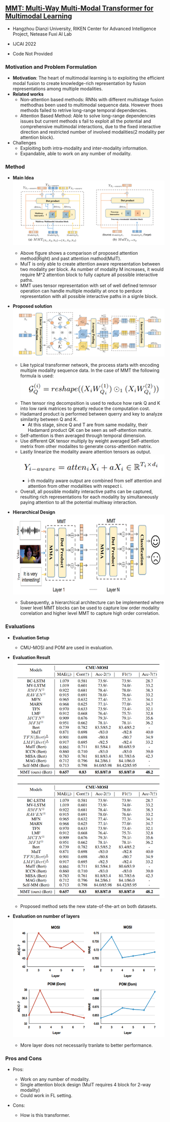 ## [MMT: Multi-Way Multi-Modal Transformer for Multimodal Learning](https://www.ijcai.org/proceedings/2022/0480.pdf)

* Hangzhou Dianzi University, RIKEN Center for Advanced Intelligence Project, Netease Fuxi AI Lab

* IJCAI 2022

* Code Not Provided

### Motivation and Problem Formulation
* **Motivation**: The heart of multimodal learning is to exploiting the efficient modal fusion to create knowledge-rich representation by  fusion representations among multiple modalities.
* **Related works**
  * Non-attention based methods: RNNs with different multistage fusion methodhas been used to multimodal sequence data. However thoes methods failed to retrive long-range temporal dependencies.
  * Attention Based Method: Able to solve long-range dependencies issues but current methods s fail to exploit all the potential and comprehensive multimodal interactions, due to the fixed interactive direction and restricted number of involved modalities(2 modality per attention block).
* Challenges
  * Exploiting both intra-modality and inter-modality information.
  * Expandable, able to work on any number of modality.

### Method
* **Main Idea**
![Main_Idea](./Main_Idea.PNG)
  * Above figure shows a comparison of proposed attention method(Right) and past attention mathod(MulT).
  * MulT is only able to create attention aware representation between two modality per block. As number of modality M increases, it would require M^2 attention block to fully capture all possible interactive paths.
  * MMT uses tensor representation with set of well defined temnsor operation can handle multiple modality at once to perduce representation with all possible interactive paths in a signle block.

* **Proposed solution**
![System_Flow](./System_Flow.PNG)
  * Like typical transformer network, the process starts with encoding multiple modality sequence data. In the case of MMT the following formula is used: \
  ![QK_Matrix](./QK_Matrix.PNG)
  * Then tensor ring decompsition is used to reduce how rank Q and K into low rank matrices to greatly reduce the computation cost.
  * Hadamard product is performed between querry and key to analyze similarity between Q and K.
    * At this stage, since Q and T are from same modality, their Hadamard product QK can be seen as self-attention matrix.
  * Self-attention is then averaged through temporal dimension.
  * Use different QK tensor multiply by weight averaged Self-attention metrix from other modalites to generate corss-attention matrix.
  * Lastly linearize the modality aware attention tensors as output. \
  ![Output](./Output.PNG)
    * i-th modality aware output are combined from self attention and attention from other modalities with respect i.
  * Overall, all possible modality interactive paths can be captured, resulting rich representations for each modality by simultaneously paying attention to all the potential multiway interaction.

* **Hierarchical Design**
![Hierarchical](./Hierarchical.PNG)
  * Subsequently, a hierarchical architecture can be implemented where lower level MMT blocks can be used to capture low order modality correlation and higher level MMT to capture high order correlation.


### Evaluations

* **Evaluation Setup**
  * CMU-MOSI and POM are used in evaluation.

* **Evaluation Result**
  ![result1](./result1.PNG)  \
  ![result2](./result1.PNG)
  * Proposed method sets the new state-of-the-art on both datasets.

* **Evaluation on number of layers**
  ![result2](./result3.PNG)
  * More layer does not necessarily tranlate to better performance.



### Pros and Cons

* Pros:
  * Work on any number of modality.
  * Single attention block design (MulT requires 4 block for 2-way modality)
  * Could work in FL setting.

* Cons:
  * How is this transformer.

































